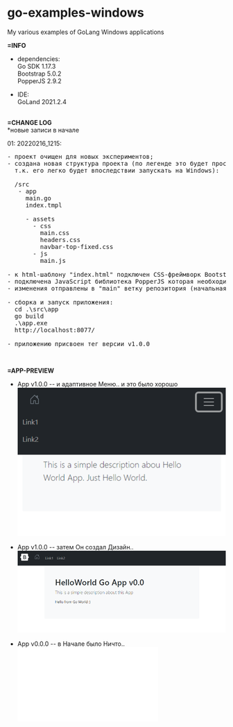 # go-examples-windows
My various examples of GoLang Windows applications


**=INFO**
- dependencies:<br>
  Go SDK 1.17.3 <br>
  Bootstrap 5.0.2 <br>
  PopperJS 2.9.2  <br>

- IDE:<br>
  GoLand 2021.2.4<br>
  <br>

**=CHANGE LOG**<br>
*новые записи в начале <br>

01: 20220216_1215:
<pre>
- проект очищен для новых экспериментов;
- создана новая структура проекта (по легенде это будет простое веб-приложение на GO,
  т.к. его легко будет впоследствии запускать на Windows):

  /src
   - app
     main.go
     index.tmpl

     - assets
       - css
         main.css
         headers.css
         navbar-top-fixed.css
       - js
         main.js

- к html-шаблону "index.html" подключен CSS-фреймворк Bootstrap и реализована простая страница;
- подключена JavaScript библиотека PopperJS которая необходима для работы некоторых шаблонов Bootstrap; 
- изменения отправлены в "main" ветку репозитория (начальная точка разработки - версия 0.0);

- сборка и запуск приложения:
  cd .\src\app
  go build
  .\app.exe
  http://localhost:8077/

- приложению присвоен тег версии v1.0.0
</pre>
<br>

**=APP-PREVIEW**

- App v1.0.0 -- и адаптивное Меню.. и это было хорошо <br>
  ![preview](_preview/preview_v00_20211220_0320_2-adaptiveMenu.png?raw=true)

- App v1.0.0 -- затем Он создал Дизайн..
  ![preview](_preview/preview_v00_20211220_0320_1-mainView.png?raw=true)

- App v0.0.0 -- в Начале было Ничто.. <br>
  ![preview](_preview/preview_v00_20211220_0040_blank.png?raw=true)
